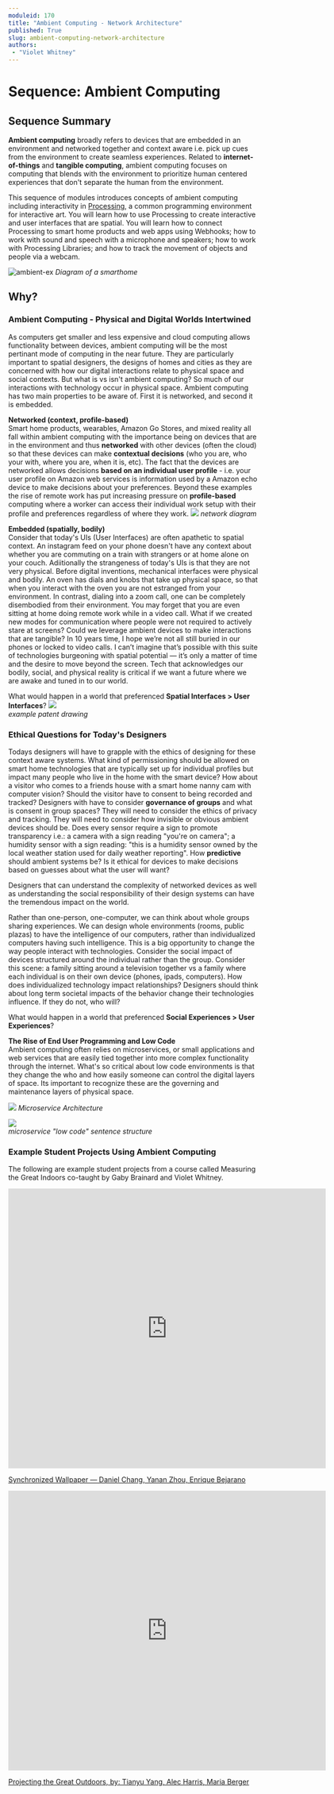 ```yaml
---
moduleid: 170
title: "Ambient Computing - Network Architecture"
published: True
slug: ambient-computing-network-architecture
authors:
 - "Violet Whitney"
---
```


# Sequence: Ambient Computing

## Sequence Summary
**Ambient computing** broadly refers to devices that are embedded in an environment and networked together and context aware i.e. pick up cues from the environment to create seamless experiences. Related to **internet-of-things** and **tangible computing**, ambient computing focuses on computing that blends with the environment to prioritize human centered experiences that don't separate the human from the environment.

This sequence of modules introduces concepts of ambient computing including interactivity in [Processing](https://processing.org/), a common programming environment for interactive art. You will learn how to use Processing to create interactive and user interfaces that are spatial. You will learn how to connect Processing to smart home products and web apps using Webhooks; how to work with sound and speech with a microphone and speakers; how to work with Processing Libraries; and how to track the movement of objects and people via a webcam.

![ambient-ex](images/17-ambient-4.png#img-left)
*Diagram of a smarthome*

## Why?
### Ambient Computing - Physical and Digital Worlds Intertwined
As computers get smaller and less expensive and cloud computing allows functionality between devices, ambient computing will be the most pertinant mode of computing in the near future. They are particularly important to spatial designers, the designs of homes and cities as they are concerned with how our digital interactions relate to physical space and social contexts. But what is vs isn't ambient computing? So much of our interactions with technology occur in physical space. Ambient computing has two main properties to be aware of. First it is networked, and second it is embedded.

**Networked (context, profile-based)**   
Smart home products, wearables, Amazon Go Stores, and mixed reality all fall within ambient computing with the importance being on devices that are in the environment and thus **networked** with other devices (often the cloud) so that these devices can make **contextual decisions** (who you are, who your with, where you are, when it is, etc). The fact that the devices are networked allows decisions **based on an individual user profile** - i.e. your user profile on Amazon web services is information used by a Amazon echo device to make decisions about your preferences. Beyond these examples the rise of remote work has put increasing pressure on **profile-based** computing where a worker can access their individual work setup with their profile and preferences regardless of where they work. 
![](images/17-ambient-2.gif)
*network diagram*

**Embedded (spatially, bodily)**  
Consider that today's UIs (User Interfaces) are often apathetic to spatial context. An instagram feed on your phone doesn't have any context about whether you are commuting on a train with strangers or at home alone on your couch. Adiitionally the strangeness of today's UIs is that they are not very physical. Before digital inventions, mechanical interfaces were physical and bodily. An oven has dials and knobs that take up physical space, so that when you interact with the oven you are not estranged from your environment. In contrast, dialing into a zoom call, one can be completely disembodied from their environment. You may forget that you are even sitting at home doing remote work while in a video call. What if we created new modes for communication where people were not required to actively stare at screens? Could we leverage ambient devices to make interactions that are tangible? In 10 years time, I hope we’re not all still buried in our phones or locked to video calls. I can’t imagine that’s possible with this suite of technologies burgeoning with spatial potential — it’s only a matter of time and the desire to move beyond the screen. Tech that acknowledges our bodily, social, and physical reality is critical if we want a future where we are awake and tuned in to our world.

What would happen in a world that preferenced **Spatial Interfaces > User Interfaces**?
![](images/17-ambient-3.gif)  
*example patent drawing*

### Ethical Questions for Today's Designers   
Todays designers will have to grapple with the ethics of designing for these context aware systems. What kind of permissioning should be allowed on smart home technologies that are typically set up for individual profiles but impact many people who live in the home with the smart device? How about a visitor who comes to a friends house with a smart home nanny cam with computer vision? Should the visitor have to consent to being recorded and tracked? Designers with have to consider **governance of groups** and what is consent in group spaces? They will need to consider the ethics of privacy and tracking. They will need to consider how invisible or obvious ambient devices should be. Does every sensor require a sign to promote transparency i.e.: a camera with a sign reading "you're on camera"; a humidity sensor with a sign reading: "this is a humidity sensor owned by the local weather station used for daily weather reporting". How **predictive** should ambient systems be? Is it ethical for devices to make decisions based on guesses about what the user will want?

Designers that can understand the complexity of networked devices as well as understanding the social responsibility of their design systems can have the tremendous impact on the world.

Rather than one-person, one-computer, we can think about whole groups sharing experiences. We can design whole environments (rooms, public plazas) to have the intelligence of our computers, rather than individualized computers having such intelligence. This is a big opportunity to change the way people interact with technologies. Consider the social impact of devices structured around the individual rather than the group. Consider this scene: a family sitting around a television together vs a family where each individual is on their own device (phones, ipads, computers). How does individualized technology impact relationships? Designers should think about long term societal impacts of the behavior change their technologies influence. If they do not, who will?

What would happen in a world that preferenced **Social Experiences > User Experiences**?

**The Rise of End User Programming and Low Code**   
Ambient computing often relies on microservices, or small applications and web services that are easily tied together into more complex functionality through the internet. What's so critical about low code environments is that they change the who and how easily someone can control the digital layers of space. Its important to recognize these are the governing and maintenance layers of physical space.  

![](images/17-ambient-6.png) 
*Microservice Architecture* 

![](images/17-ambient-5-2.gif.gif)  
*microservice "low code" sentence structure*

### Example Student Projects Using Ambient Computing   
The following are example student projects from a course called Measuring the Great Indoors co-taught by Gaby Brainard and Violet Whitney.

<iframe src="https://player.vimeo.com/video/705148926?h=3f0fef7dcb" width="640" height="564" frameborder="0" allow="autoplay; fullscreen" allowfullscreen></iframe>

[Synchronized Wallpaper — Daniel Chang, Yanan Zhou, Enrique Bejarano](https://vimeo.com/705148926)   

<iframe src="https://player.vimeo.com/video/705149312?h=0aad7723dc" width="640" height="564" frameborder="0" allow="autoplay; fullscreen" allowfullscreen></iframe>

[Projecting the Great Outdoors, by: Tianyu Yang, Alec Harris, Maria Berger](https://vimeo.com/705149312)

